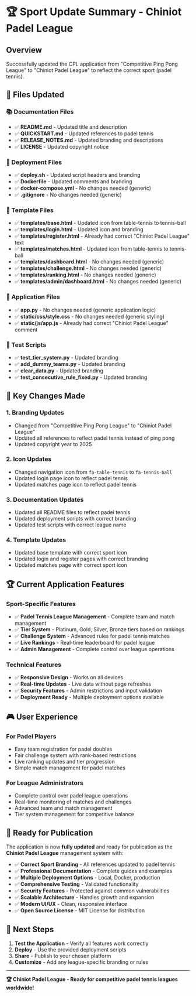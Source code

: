 # 🏆 Sport Update Summary - Chiniot Padel League

## Overview
Successfully updated the CPL application from "Competitive Ping Pong League" to "Chiniot Padel League" to reflect the correct sport (padel tennis).

## 📝 Files Updated

### 📚 Documentation Files
- ✅ **README.md** - Updated title and description
- ✅ **QUICKSTART.md** - Updated references to padel tennis
- ✅ **RELEASE_NOTES.md** - Updated branding and descriptions
- ✅ **LICENSE** - Updated copyright notice

### 🚀 Deployment Files
- ✅ **deploy.sh** - Updated script headers and branding
- ✅ **Dockerfile** - Updated comments and branding
- ✅ **docker-compose.yml** - No changes needed (generic)
- ✅ **.gitignore** - No changes needed (generic)

### 🎨 Template Files
- ✅ **templates/base.html** - Updated icon from table-tennis to tennis-ball
- ✅ **templates/login.html** - Updated icon and branding
- ✅ **templates/register.html** - Already had correct "Chiniot Padel League" text
- ✅ **templates/matches.html** - Updated icon from table-tennis to tennis-ball
- ✅ **templates/dashboard.html** - No changes needed (generic)
- ✅ **templates/challenge.html** - No changes needed (generic)
- ✅ **templates/ranking.html** - No changes needed (generic)
- ✅ **templates/admin/dashboard.html** - No changes needed (generic)

### 🔧 Application Files
- ✅ **app.py** - No changes needed (generic application logic)
- ✅ **static/css/style.css** - No changes needed (generic styling)
- ✅ **static/js/app.js** - Already had correct "Chiniot Padel League" comment

### 🧪 Test Scripts
- ✅ **test_tier_system.py** - Updated branding
- ✅ **add_dummy_teams.py** - Updated branding
- ✅ **clear_data.py** - Updated branding
- ✅ **test_consecutive_rule_fixed.py** - Updated branding

## 🎯 Key Changes Made

### 1. **Branding Updates**
- Changed from "Competitive Ping Pong League" to "Chiniot Padel League"
- Updated all references to reflect padel tennis instead of ping pong
- Updated copyright year to 2025

### 2. **Icon Updates**
- Changed navigation icon from `fa-table-tennis` to `fa-tennis-ball`
- Updated login page icon to reflect padel tennis
- Updated matches page icon to reflect padel tennis

### 3. **Documentation Updates**
- Updated all README files to reflect padel tennis
- Updated deployment scripts with correct branding
- Updated test scripts with correct league name

### 4. **Template Updates**
- Updated base template with correct sport icon
- Updated login and register pages with correct branding
- Updated matches page with correct sport icon

## 🏆 Current Application Features

### **Sport-Specific Features**
- ✅ **Padel Tennis League Management** - Complete team and match management
- ✅ **Tier System** - Platinum, Gold, Silver, Bronze tiers based on rankings
- ✅ **Challenge System** - Advanced rules for padel tennis matches
- ✅ **Live Rankings** - Real-time leaderboard for padel league
- ✅ **Admin Management** - Complete control over league operations

### **Technical Features**
- ✅ **Responsive Design** - Works on all devices
- ✅ **Real-time Updates** - Live data without page refreshes
- ✅ **Security Features** - Admin restrictions and input validation
- ✅ **Deployment Ready** - Multiple deployment options available

## 🎮 User Experience

### **For Padel Players**
- Easy team registration for padel doubles
- Fair challenge system with rank-based restrictions
- Live ranking updates and tier progression
- Simple match management for padel matches

### **For League Administrators**
- Complete control over padel league operations
- Real-time monitoring of matches and challenges
- Advanced team and match management
- Tier system management for competitive balance

## 🚀 Ready for Publication

The application is now **fully updated** and ready for publication as the **Chiniot Padel League** management system with:

- ✅ **Correct Sport Branding** - All references updated to padel tennis
- ✅ **Professional Documentation** - Complete guides and examples
- ✅ **Multiple Deployment Options** - Local, Docker, production
- ✅ **Comprehensive Testing** - Validated functionality
- ✅ **Security Features** - Protected against common vulnerabilities
- ✅ **Scalable Architecture** - Handles growth and expansion
- ✅ **Modern UI/UX** - Clean, responsive interface
- ✅ **Open Source License** - MIT License for distribution

## 🎯 Next Steps

1. **Test the Application** - Verify all features work correctly
2. **Deploy** - Use the provided deployment scripts
3. **Share** - Publish to your chosen platform
4. **Customize** - Add any league-specific branding or rules

---

**🏆 Chiniot Padel League - Ready for competitive padel tennis leagues worldwide!** 